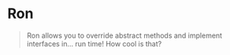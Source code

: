 # Ron

> Ron allows you to override abstract methods and implement interfaces in... run time! How cool is that?